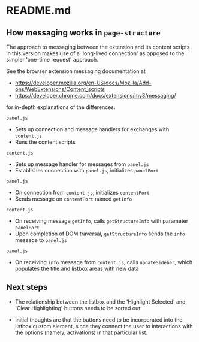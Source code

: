 # README.md

## How messaging works in `page-structure`

The approach to messaging between the extension and its content scripts in
this version makes use of a 'long-lived connection' as opposed to the simpler
'one-time request' approach.

See the browser extension messaging documentation at
* https://developer.mozilla.org/en-US/docs/Mozilla/Add-ons/WebExtensions/Content_scripts
* https://developer.chrome.com/docs/extensions/mv3/messaging/

for in-depth explanations of the differences.

`panel.js`
* Sets up connection and message handlers for exchanges with `content.js`
* Runs the content scripts

`content.js`
* Sets up message handler for messages from `panel.js`
* Establishes connection with `panel.js`, initializes `panelPort`

`panel.js`
* On connection from `content.js`, initializes `contentPort`
* Sends message on `contentPort` named `getInfo`

`content.js`
* On receiving message `getInfo`, calls `getStructureInfo` with parameter
  `panelPort`
* Upon completion of DOM traversal, `getStructureInfo` sends the `info`
  message to `panel.js`

`panel.js`
* On receiving `info` message from `content.js`, calls `updateSidebar`,
  which populates the title and listbox areas with new data

## Next steps

* The relationship between the listbox and the 'Highlight Selected' and 'Clear
  Highlighting' buttons needs to be sorted out.

* Initial thoughts are that the buttons need to be incorporated into the
  listbox custom element, since they connect the user to interactions with the
  options (namely, activations) in that particular list.
